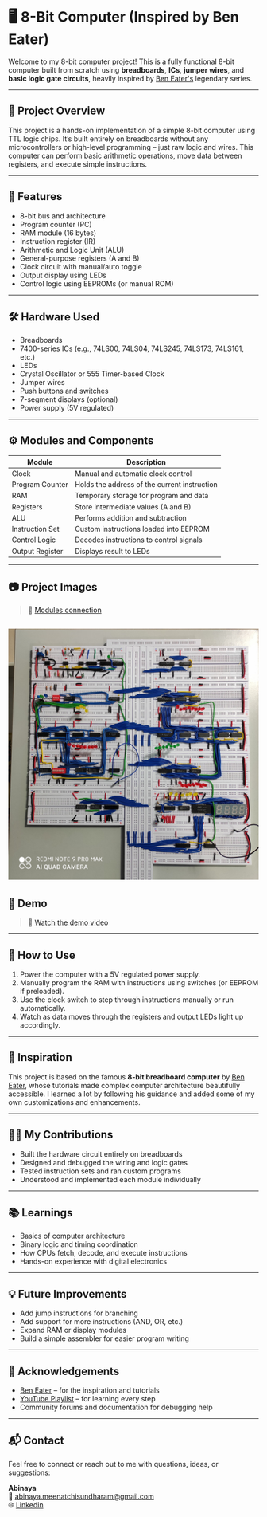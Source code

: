 # 🖥️ 8-Bit Computer (Inspired by Ben Eater)

Welcome to my 8-bit computer project! This is a fully functional 8-bit computer built from scratch using **breadboards**, **ICs**, **jumper wires**, and **basic logic gate circuits**, heavily inspired by [Ben Eater's](https://www.youtube.com/playlist?list=PLowKtXNTBypGqImE405J2565dvjafglHU) legendary series.

---

## 📌 Project Overview

This project is a hands-on implementation of a simple 8-bit computer using TTL logic chips. It’s built entirely on breadboards without any microcontrollers or high-level programming – just raw logic and wires. This computer can perform basic arithmetic operations, move data between registers, and execute simple instructions.

---

## 🧠 Features

- 8-bit bus and architecture  
- Program counter (PC)  
- RAM module (16 bytes)  
- Instruction register (IR)  
- Arithmetic and Logic Unit (ALU)  
- General-purpose registers (A and B)  
- Clock circuit with manual/auto toggle  
- Output display using LEDs  
- Control logic using EEPROMs (or manual ROM)

---

## 🛠️ Hardware Used

- Breadboards  
- 7400-series ICs (e.g., 74LS00, 74LS04, 74LS245, 74LS173, 74LS161, etc.)  
- LEDs  
- Crystal Oscillator or 555 Timer-based Clock  
- Jumper wires  
- Push buttons and switches  
- 7-segment displays (optional)  
- Power supply (5V regulated)

---

## ⚙️ Modules and Components

| Module           | Description                                |
|------------------|--------------------------------------------|
| Clock            | Manual and automatic clock control         |
| Program Counter  | Holds the address of the current instruction |
| RAM              | Temporary storage for program and data     |
| Registers        | Store intermediate values (A and B)        |
| ALU              | Performs addition and subtraction          |
| Instruction Set  | Custom instructions loaded into EEPROM     |
| Control Logic    | Decodes instructions to control signals    |
| Output Register  | Displays result to LEDs                    |

---

## 📷 Project Images

> 📸 [Modules connection](https://drive.google.com/drive/folders/102xT5XIXT9EeevBrcnJlCl4fciRQypNZ)
> 
![8-Bit Computer](Full_8_Bit_Computer.jpeg)
---
## 📼 Demo

> 🎥 [Watch the demo video](https://drive.google.com/drive/folders/1fhcxX2b4YQGhzQeWNYMKl6otK96SoW0N)

---

## 🧪 How to Use

1. Power the computer with a 5V regulated power supply.
2. Manually program the RAM with instructions using switches (or EEPROM if preloaded).
3. Use the clock switch to step through instructions manually or run automatically.
4. Watch as data moves through the registers and output LEDs light up accordingly.

---

## 📖 Inspiration

This project is based on the famous **8-bit breadboard computer** by [Ben Eater](https://eater.net/), whose tutorials made complex computer architecture beautifully accessible. I learned a lot by following his guidance and added some of my own customizations and enhancements.

---

## 🙋‍♂️ My Contributions

- Built the hardware circuit entirely on breadboards  
- Designed and debugged the wiring and logic gates  
- Tested instruction sets and ran custom programs  
- Understood and implemented each module individually

---

## 📚 Learnings

- Basics of computer architecture  
- Binary logic and timing coordination  
- How CPUs fetch, decode, and execute instructions  
- Hands-on experience with digital electronics

---

## 💡 Future Improvements

- Add jump instructions for branching  
- Add support for more instructions (AND, OR, etc.)  
- Expand RAM or display modules  
- Build a simple assembler for easier program writing

---

## 🙏 Acknowledgements

- [Ben Eater](https://eater.net/8bit/) – for the inspiration and tutorials  
- [YouTube Playlist](https://www.youtube.com/playlist?list=PLowKtXNTBypGqImE405J2565dvjafglHU) – for learning every step  
- Community forums and documentation for debugging help

---

## 📬 Contact

Feel free to connect or reach out to me with questions, ideas, or suggestions:

**Abinaya**  
📧 abinaya.meenatchisundharam@gmail.com  
🌐 [Linkedin](https://www.linkedin.com/in/abinaya-m-47a2a2263/)



